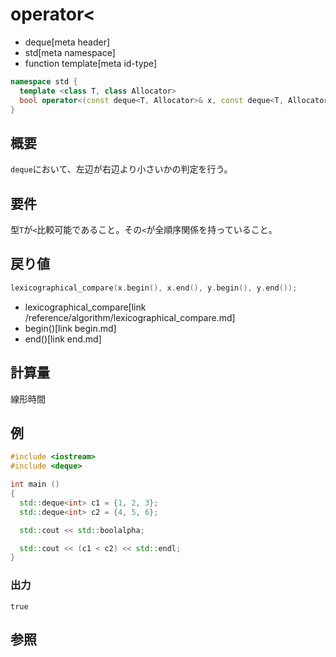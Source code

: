 # operator<
* deque[meta header]
* std[meta namespace]
* function template[meta id-type]

```cpp
namespace std {
  template <class T, class Allocator>
  bool operator<(const deque<T, Allocator>& x, const deque<T, Allocator>& y);
}
```

## 概要
`deque`において、左辺が右辺より小さいかの判定を行う。


## 要件
型`T`が`<`比較可能であること。その`<`が全順序関係を持っていること。


## 戻り値
```cpp
lexicographical_compare(x.begin(), x.end(), y.begin(), y.end());
```
* lexicographical_compare[link /reference/algorithm/lexicographical_compare.md]
* begin()[link begin.md]
* end()[link end.md]


## 計算量
線形時間


## 例
```cpp example
#include <iostream>
#include <deque>

int main ()
{
  std::deque<int> c1 = {1, 2, 3};
  std::deque<int> c2 = {4, 5, 6};

  std::cout << std::boolalpha;

  std::cout << (c1 < c2) << std::endl;
}
```

### 出力
```
true
```

## 参照


